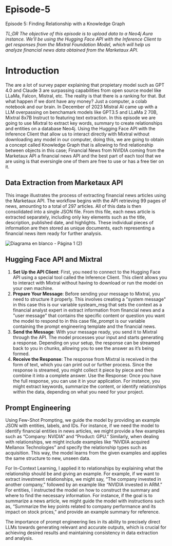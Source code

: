 # Episode-5
Episode 5: Finding Relationship with a Knowledge Graph

*TL;DR The objective of this episode is to upload data to a Neo4j Aura instance. We'll be using the Hugging Face API with the Inference Client to get responses from the Mixtral Foundation Model, which will help us analyze financial news data obtained from the Marketaux API.*

# Introduction

The are a lot of survey paper explaining that propietary model such as GPT 4.0 and Claude 3 are surpassing capabilities from open source model like LLaMa, Falcon, Mistral, etc. The reality is that there is a ranking for that. But what happen if we dont have any money? Just a computer, a colab notebook and our brain. In December of 2023 Mistral AI came up with a LLM overpassing on benchamark models like GPT3.5 and LLaMa 2 70B, Mixtral 8x7B Instruct to featuring text extraction. In this episode we are going to use Mixtral to extract key words, summary to create relationships and entities on a database Neo4j. Using the Hugging Face API with the Inference Client that allow us to interact directly with Mixtral without downloading any model in our computer, doing this, we are going to obtain a concept called Knowledge Graph that is allowing to find relationship between objects in this case; Financial News from NVIDIA coming from the Marketaux API a financial news API and the best part of each tool that we are using is that eversingle one of them are free to use or has a free tier on it.

## Data Extraction from Marketaux API
This image illustrates the process of extracting financial news articles using the Marketaux API. The workflow begins with the API retrieving 99 pages of news, amounting to a total of 297 articles. All of this data is then consolidated into a single JSON file. From this file, each news article is extracted separately, including only key elements such as the title, description, published date, and highlights. These individual pieces of information are then stored as unique documents, each representing a financial news item ready for further analysis.


![Diagrama en blanco - Página 1 (2)](https://github.com/user-attachments/assets/cf731986-3e10-40b2-8e0e-9006303a2eba)

## Hugging Face API and Mixtral
1. **Set Up the API Client**: First, you need to connect to the Hugging Face API using a special tool called the Inference Client. This client allows you to interact with Mixtral without having to download or run the model on your own machine.
2. **Prepare Your Message**: Before sending your message to Mixtral, you need to structure it properly. This involves creating a "system message" in this case this is our variable systeam_msg that sets the context as a financial analyst expert in extract information from financial news and a "user message" that contains the specific content or question you want the model to respond to in this case file_prompt is our variable containing the prompt engineering template and the financial news.
3. **Send the Message**: With your message ready, you send it to Mixtral through the API. The model processes your input and starts generating a response. Depending on your setup, the response can be streamed back to you in chunks, allowing you to see the answer as it’s being formed.
4. **Receive the Response**: The response from Mixtral is received in the form of text, which you can print out or further process. Since the response is streamed, you might collect it piece by piece and then combine it into a complete answer.
Use the Response: Once you have the full response, you can use it in your application. For instance, you might extract keywords, summarize the content, or identify relationships within the data, depending on what you need for your project.

## Prompt Engineering
Using Few-Shot Prompting, we guide the model by providing an example JSON with entities, labels, and IDs. For instance, if we need the model to identify financial entities in news articles, we might provide a few examples such as “Company: NVIDIA” and “Product: GPU.” Similarly, when dealing with relationships, we might include examples like “NVIDIA acquired Mellanox Technologies” and specify the relationship types such as acquisition. This way, the model learns from the given examples and applies the same structure to new, unseen data.

For In-Context Learning, I applied it to relationships by explaining what the relationship should be and giving an example. For example, if we want to extract investment relationships, we might say, “The company invested in another company,” followed by an example like “NVIDIA invested in ARM.” For entities, I instructed the model on how to construct the summary and where to find the necessary information. For instance, if the goal is to summarize a news article, we might guide the model with instructions such as, “Summarize the key points related to company performance and its impact on stock prices,” and provide an example summary for reference.

The importance of prompt engineering lies in its ability to precisely direct LLMs towards generating relevant and accurate outputs, which is crucial for achieving desired results and maintaining consistency in data extraction and analysis.
